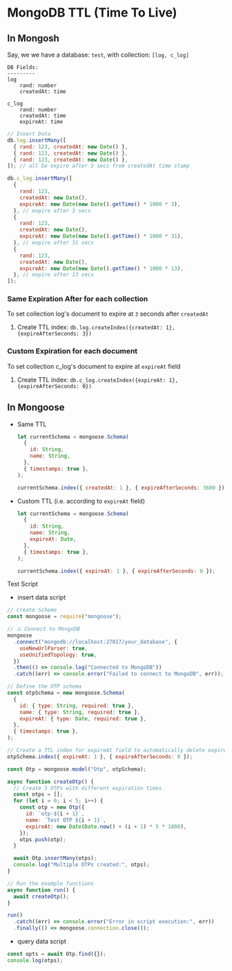 # MongoDB TTL (Time To Live)

## In Mongosh

Say, we we have a database: `test`, with collection: `[log, c_log]`

```
DB Fields:
---------
log
    rand: number
    createdAt: time

c_log
    rand: number
    createdAt: time
    expireAt: time
```

```js
// Insert Data
db.log.insertMany([
  { rand: 123, createdAt: new Date() },
  { rand: 123, createdAt: new Date() },
  { rand: 123, createdAt: new Date() },
]); // all be expire after 3 secs from createdAt time stamp

db.c_log.insertMany([
  {
    rand: 123,
    createdAt: new Date(),
    expireAt: new Date(new Date().getTime() * 1000 * 3),
  }, // expire after 3 secs
  {
    rand: 123,
    createdAt: new Date(),
    expireAt: new Date(new Date().getTime() * 1000 * 31),
  }, // expire after 31 secs
  {
    rand: 123,
    createdAt: new Date(),
    expireAt: new Date(new Date().getTime() * 1000 * 13),
  }, // expire after 13 secs
]);
```

### Same Expiration After for each collection

To set collection log's document to expire at `3` seconds after `createdAt`

1. Create TTL index: `db.log.createIndex({createdAt: 1}, {expireAfterSeconds: 3})`

### Custom Expiration for each document

To set collection c_log's document to expire at `expireAt` field

1. Create TTL index: `db.c_log.createIndex({expireAt: 1}, {expireAfterSeconds: 0})`

## In Mongoose

- Same TTL

  ```js
  let currentSchema = mongoose.Schema(
    {
      id: String,
      name: String,
    },
    { timestamps: true },
  );

  currentSchema.index({ createdAt: 1 }, { expireAfterSeconds: 3600 });
  ```

- Custom TTL (i.e. according to `expireAt` field)

  ```js
  let currentSchema = mongoose.Schema(
    {
      id: String,
      name: String,
      expireAt: Date,
    },
    { timestamps: true },
  );

  currentSchema.index({ expireAt: 1 }, { expireAfterSeconds: 0 });
  ```

Test Script

- insert data script

```js
// Create Scheme
const mongoose = require("mongoose");

// ⚠️ Connect to MongoDB
mongoose
  .connect("mongodb://localhost:27017/your_database", {
    useNewUrlParser: true,
    useUnifiedTopology: true,
  })
  .then(() => console.log("Connected to MongoDB"))
  .catch((err) => console.error("Failed to connect to MongoDB", err));

// Define the OTP schema
const otpSchema = new mongoose.Schema(
  {
    id: { type: String, required: true },
    name: { type: String, required: true },
    expireAt: { type: Date, required: true },
  },
  { timestamps: true },
);

// Create a TTL index for expireAt field to automatically delete expired documents
otpSchema.index({ expireAt: 1 }, { expireAfterSeconds: 0 });

const Otp = mongoose.model("Otp", otpSchema);

async function createOtp() {
  // Create 5 OTPs with different expiration times
  const otps = [];
  for (let i = 0; i < 5; i++) {
    const otp = new Otp({
      id: `otp-${i + 1}`,
      name: `Test OTP ${i + 1}`,
      expireAt: new Date(Date.now() + (i + 1) * 5 * 1000),
    });
    otps.push(otp);
  }

  await Otp.insertMany(otps);
  console.log("Multiple OTPs created:", otps);
}

// Run the example functions
async function run() {
  await createOtp();
}

run()
  .catch((err) => console.error("Error in script execution:", err))
  .finally(() => mongoose.connection.close());
```

- query data script

```js
const opts = await Otp.find({});
console.log(otps);
```
